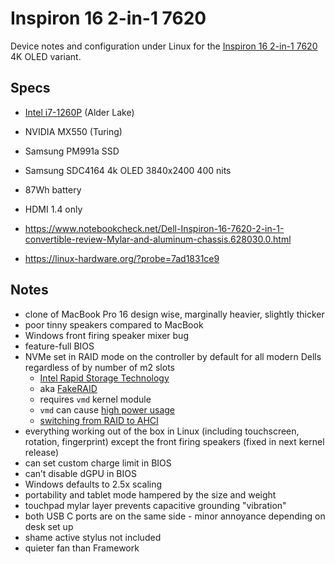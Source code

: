 # Inspiron 16 2-in-1 7620

Device notes and configuration under Linux for the [Inspiron 16 2-in-1 7620](https://www.dell.com/en-uk/shop/laptops/inspiron-16-2-in-1-laptop/spd/inspiron-16-7620-2-in-1-laptop/cn76201sc) 4K OLED variant.

## Specs

- [Intel i7-1260P](https://ark.intel.com/content/www/us/en/ark/products/226254/intel-core-i71260p-processor-18m-cache-up-to-4-70-ghz.html) (Alder Lake)
- NVIDIA MX550 (Turing)
- Samsung PM991a SSD
- Samsung SDC4164 4k OLED 3840x2400 400 nits
- 87Wh battery
- HDMI 1.4 only

- https://www.notebookcheck.net/Dell-Inspiron-16-7620-2-in-1-convertible-review-Mylar-and-aluminum-chassis.628030.0.html
- https://linux-hardware.org/?probe=7ad1831ce9

## Notes

- clone of MacBook Pro 16 design wise, marginally heavier, slightly thicker
- poor tinny speakers compared to MacBook
- Windows front firing speaker mixer bug
- feature-full BIOS
- NVMe set in RAID mode on the controller by default for all modern Dells regardless of by number of m2 slots
  - [Intel Rapid Storage Technology](https://en.m.wikipedia.org/wiki/Intel_Rapid_Storage_Technology)
  - aka [FakeRAID](https://wiki.archlinux.org/title/RAID#Implementation)
  - requires `vmd` kernel module
  - `vmd` can cause [high power usage](<https://wiki.archlinux.org/title/Dell_XPS_13_Plus_(9320)#Cannot_enter_S0ix_causing_high_power_usage>)
  - [switching from RAID to AHCI](https://gist.github.com/chenxiaolong/4beec93c464639a19ad82eeccc828c63#switching-from-raid-to-ahci)
- everything working out of the box in Linux (including touchscreen, rotation, fingerprint) except the front firing speakers (fixed in next kernel release)
- can set custom charge limit in BIOS
- can’t disable dGPU in BIOS
- Windows defaults to 2.5x scaling
- portability and tablet mode hampered by the size and weight
- touchpad mylar layer prevents capacitive grounding "vibration"
- both USB C ports are on the same side - minor annoyance depending on desk set up
- shame active stylus not included
- quieter fan than Framework
